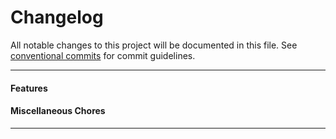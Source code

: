 # Changelog
All notable changes to this project will be documented in this file. See [conventional commits](https://www.conventionalcommits.org/) for commit guidelines.

- - -
#### Features

#### Miscellaneous Chores

- - -
